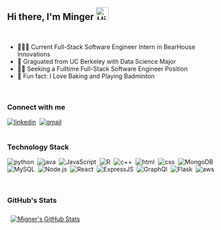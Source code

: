 ## Hi there, I'm Minger <img src="https://raw.githubusercontent.com/nakulbhati/nakulbhati/master/contain/Hi.gif" width="30px" alt="Hi"> </h2>

<br/>

- 👩🏻‍💻 Current Full-Stack Software Engineer Intern in BearHouse Innovations
- 🏫 Graguated from UC Berkeley with Data Science Major
- 👩‍🦲 Seeking a Fulltime Full-Stack Software Engineer Position
- 🏸 Fun fact: I Love Baking and Playing Badminton
<br/>

### Connect with me

[<img  alt="linkedin" src="https://img.shields.io/badge/LinkedIn-0077B5?&style=for-the-badge&logo=linkedin&logoColor=white" />](https://www.linkedin.com/in/minger-lin/)&nbsp;
[<img alt="gmail" src="https://img.shields.io/badge/Gmail-D14836?style=for-the-badge&logo=gmail&logoColor=white" />](mailto:mingerlin1001@gmail.com)
<br/>
<br/>

### Technology Stack

<img alt="python" src="https://img.shields.io/badge/Python-3776AB?style=for-the-badge&logo=python&logoColor=white" />&nbsp;
<img alt="java" src="https://img.shields.io/badge/Java-ED8B00?style=for-the-badge&logo=java&logoColor=white" />&nbsp;
<img alt="JavaScript" src="https://img.shields.io/badge/JavaScript-F7DF1E?style=for-the-badge&logo=javascript&logoColor=black" />&nbsp;
<img alt="R" src="https://img.shields.io/badge/R-276DC3?style=for-the-badge&logo=r&logoColor=white" />&nbsp;
<img alt="c++" src="https://img.shields.io/badge/C%2B%2B-00599C?style=for-the-badge&logo=c%2B%2B&logoColor=white" />&nbsp;
<img alt="html" src="https://img.shields.io/badge/HTML5-E34F26?style=for-the-badge&logo=html5&logoColor=white" />&nbsp;
<img alt="css" src="https://img.shields.io/badge/CSS-239120?&style=for-the-badge&logo=css3&logoColor=white" />&nbsp;
<img alt="MongoDB" src="https://img.shields.io/badge/MongoDB-4EA94B?style=for-the-badge&logo=mongodb&logoColor=white" />&nbsp;
<img alt="MySQL" src="https://img.shields.io/badge/MySQL-00000F?style=for-the-badge&logo=mysql&logoColor=white" />&nbsp;
<img alt="Node.js" src="https://img.shields.io/badge/Node.js-339933?style=for-the-badge&logo=nodedotjs&logoColor=white" />&nbsp;
<img alt="React" src="https://img.shields.io/badge/React-20232A?style=for-the-badge&logo=react&logoColor=61DAFB" />&nbsp;
<img alt="ExpressJS" src="https://img.shields.io/badge/Express.js-000000?style=for-the-badge&logo=express&logoColor=white" />&nbsp;
<img alt="GraphQl" src="https://img.shields.io/badge/GraphQl-E10098?style=for-the-badge&logo=graphql&logoColor=white" />&nbsp;
<img alt="Flask" src="https://img.shields.io/badge/Flask-000000?style=for-the-badge&logo=flask&logoColor=white" />&nbsp;
<img alt="aws" src="https://img.shields.io/badge/Amazon_AWS-232F3E?style=for-the-badge&logo=amazon-aws&logoColor=white" />&nbsp;

<br/>

### GitHub's Stats

<a href="https://github.com/thuyle97" >
  <img style="margin:0.5rem" src="https://github-readme-stats.vercel.app/api?username=mingerlin&show_icons=true&count_private=true&hide=issues,stars,prs,contribs&theme=dracula" alt="Migner's GitHub Stats" />
</a>
